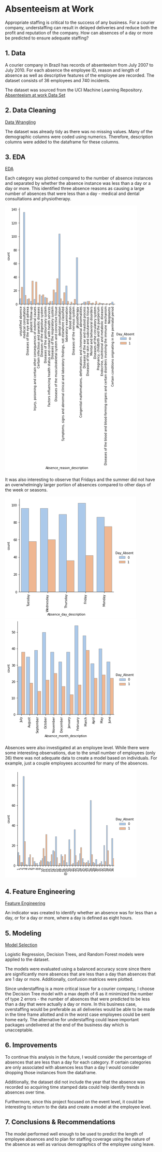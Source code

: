 # Absenteeism at Work
Appropriate staffing is critical to the success of any business. For a courier company, understaffing can result in delayed deliveries and reduce both the profit and reputation of the company. How can absences of a day or more be predicted to ensure adequate staffing?

## 1. Data 
A courier company in Brazil has records of absenteeism from July 2007 to July 2010. For each absence the employee ID, reason and length of absence as well as descriptive features of the employee are recorded. The dataset consists of 36 employees and 740 incidents.

The dataset was sourced from the UCI Machine Learning Repository. 
[Absenteeism at work Data Set](https://archive.ics.uci.edu/ml/datasets/Absenteeism+at+work)

## 2. Data Cleaning 
[Data Wrangling](https://github.com/dinqui/Capstone-3/blob/main/Capstone%203%20-%20Data%20Wrangling%20%26%20EDA%20.ipynb)

The dataset was already tidy as there was no missing values. Many of the demographic columns were coded using numerics. Therefore, description columns were added to the dataframe for these columns. 

## 3. EDA 
[EDA](https://github.com/dinqui/Capstone-3/blob/main/Capstone%203%20-%20Data%20Wrangling%20%26%20EDA%20.ipynb)

Each category was plotted compared to the number of absence instances and separated by whether the absence instance was less than a day or a day or more. This identified three absence reasons as causing a large number of absences that were less than a day - medical and dental consultations and physiotherapy. 

![Plot of absences by reason description](https://github.com/dinqui/Capstone-3/blob/main/Images/download.png)

It was also interesting to observe that Fridays and the summer did not have an overwhelmingly larger portion of absences compared to other days of the week or seasons. 

![Plot of absences by day](https://github.com/dinqui/Capstone-3/blob/main/Images/Day.png)
![Plot of absences by season](https://github.com/dinqui/Capstone-3/blob/main/Images/Seasons.png)

Absences were also investigated at an employee level. While there were some interesting observations, due to the small number of employees (only 36) there was not adequate data to create a model based on individuals. For example, just a couple employees accounted for many of the absences. 

![Plot of absences by employee](https://github.com/dinqui/Capstone-3/blob/main/Images/Employee.png)

## 4. Feature Engineering
[Feature Engineering](https://github.com/dinqui/Capstone-3/blob/main/Capstone%203%20-%20Data%20Wrangling%20%26%20EDA%20.ipynb)

An indicator was created to identify whether an absence was for less than a day, or for a day or more, where a day is defined as eight hours. 

## 5. Modeling
[Model Selection](https://github.com/dinqui/Capstone-3/blob/main/Capstone%203%20-%20Pre-processing%20and%20Model%20.ipynb)

Logistic Regression, Decision Trees, and Random Forest models were applied to the dataset.

The models were evaluated using a balanced accuracy score since there are significantly more absences that are less than a day than absences that are 1 day or more. Additionally, confusion matrices were plotted. 

Since understaffing is a more critical issue for a courier company, I choose the Decision Tree model with a max depth of 6 as it minimized the number of type 2 errors - the number of absences that were predicted to be less than a day that were actually a day or more. In this business case, overstaffing would be preferable as all deliveries would be able to be made in the time frame allotted and in the worst case employees could be sent home early. The alternative for understaffing could leave important packages undelivered at the end of the business day which is unacceptable. 

## 6. Improvements 
To continue this analysis in the future, I would consider the percentage of absences that are less than a day for each category. If certain categories are only associated with absences less than a day I would consider dropping those instances from the dataframe. 

Additionally, the dataset did not include the year that the absence was recorded so acquiring time stamped data could help identify trends in absences over time.

Furthermore, since this project focused on the event level, it could be interesting to return to the data and create a model at the employee level. 

## 7. Conclusions & Recommendations 
The model performed well enough to be used to predict the length of employee absences and to plan for staffing coverage using the nature of the absence as well as various demographics of the employee using leave. 
